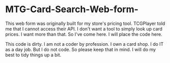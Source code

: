 # MTG-Card-Search-Web-form-
This web form was originally built for my store's pricing tool. TCGPlayer told me that I cannot access their API. I don't want a tool to simply look up card prices. I want more than that. So I've come here. I will place the code here.

This code is dirty. I am not a coder by profession. I own a card shop. I do IT as a day job. But I do not code. So please keep that in mind. I will do my best to tidy things up a bit. 
